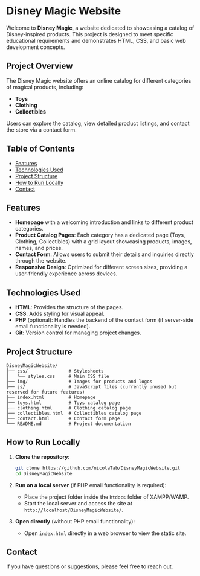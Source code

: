 # Disney Magic Website

Welcome to **Disney Magic**, a website dedicated to showcasing a catalog of Disney-inspired products. This project is designed to meet specific educational requirements and demonstrates HTML, CSS, and basic web development concepts.

## Project Overview

The Disney Magic website offers an online catalog for different categories of magical products, including:
- **Toys**
- **Clothing**
- **Collectibles**

Users can explore the catalog, view detailed product listings, and contact the store via a contact form.

## Table of Contents

- [Features](#features)
- [Technologies Used](#technologies-used)
- [Project Structure](#project-structure)
- [How to Run Locally](#how-to-run-locally)
- [Contact](#contact)

## Features

- **Homepage** with a welcoming introduction and links to different product categories.
- **Product Catalog Pages**: Each category has a dedicated page (Toys, Clothing, Collectibles) with a grid layout showcasing products, images, names, and prices.
- **Contact Form**: Allows users to submit their details and inquiries directly through the website.
- **Responsive Design**: Optimized for different screen sizes, providing a user-friendly experience across devices.

## Technologies Used

- **HTML**: Provides the structure of the pages.
- **CSS**: Adds styling for visual appeal.
- **PHP** (optional): Handles the backend of the contact form (if server-side email functionality is needed).
- **Git**: Version control for managing project changes.
  
## Project Structure


```
DisneyMagicWebsite/
├── css/               # Stylesheets
│   └── styles.css     # Main CSS file
├── img/               # Images for products and logos
├── js/                # JavaScript files (currently unused but reserved for future features)
├── index.html         # Homepage
├── toys.html          # Toys catalog page
├── clothing.html      # Clothing catalog page
├── collectibles.html  # Collectibles catalog page
├── contact.html       # Contact form page
└── README.md          # Project documentation
```

## How to Run Locally

1. **Clone the repository**:
   ```bash
   git clone https://github.com/nicolaTab/DisneyMagicWebsite.git
   cd DisneyMagicWebsite
   ```

2. **Run on a local server** (if PHP email functionality is required):
   - Place the project folder inside the `htdocs` folder of XAMPP/WAMP.
   - Start the local server and access the site at `http://localhost/DisneyMagicWebsite/`.

3. **Open directly** (without PHP email functionality):
   - Open `index.html` directly in a web browser to view the static site.

## Contact

If you have questions or suggestions, please feel free to reach out.
